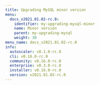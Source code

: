 ```yaml
---
title: Upgrading MySQL minor version
menu:
  docs_v2021.01.02-rc.0:
    identifier: my-upgrading-mysql-minor
    name: Minor version
    parent: my-upgrading-mysql
    weight: 30
menu_name: docs_v2021.01.02-rc.0
info:
  autoscaler: v0.1.0-rc.0
  cli: v0.16.0-rc.0
  community: v0.16.0-rc.0
  enterprise: v0.3.0-rc.0
  installer: v0.16.0-rc.0
  version: v2021.01.02-rc.0
---
```


